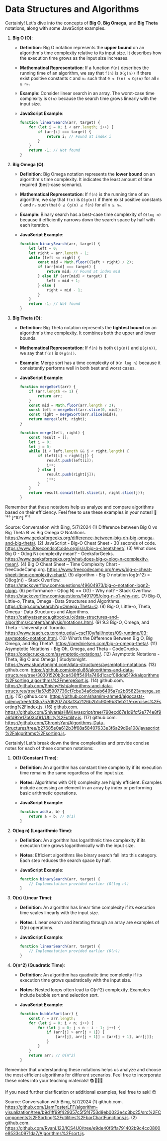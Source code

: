 # Data Structures and Algorithms

Certainly! Let's dive into the concepts of **Big O**, **Big Omega**, and **Big Theta** notations, along with some JavaScript examples.

1. **Big O (O)**:
   - **Definition**: Big O notation represents the **upper bound** on an algorithm's time complexity relative to its input size. It describes how the execution time grows as the input size increases.
   - **Mathematical Representation**: If a function `f(n)` describes the running time of an algorithm, we say that `f(n)` is `O(g(n))` if there exist positive constants `C` and `n₀` such that `0 ≤ f(n) ≤ Cg(n)` for all `n ≥ n₀`.
   - **Example**: Consider linear search in an array. The worst-case time complexity is `O(n)` because the search time grows linearly with the input size.
   - **JavaScript Example**:

     ```javascript
     function linearSearch(arr, target) {
         for (let i = 0; i < arr.length; i++) {
             if (arr[i] === target) {
                 return i; // Found at index i
             }
         }
         return -1; // Not found
     }
     ```

2. **Big Omega (Ω)**:
   - **Definition**: Big Omega notation represents the **lower bound** on an algorithm's time complexity. It indicates the least amount of time required (best-case scenario).
   - **Mathematical Representation**: If `f(n)` is the running time of an algorithm, we say that `f(n)` is `Ω(g(n))` if there exist positive constants `C` and `n₀` such that `0 ≤ Cg(n) ≤ f(n)` for all `n ≥ n₀`.
   - **Example**: Binary search has a best-case time complexity of `Ω(log n)` because it efficiently narrows down the search space by half with each iteration.
   - **JavaScript Example**:

     ```javascript
     function binarySearch(arr, target) {
         let left = 0;
         let right = arr.length - 1;
         while (left <= right) {
             const mid = Math.floor((left + right) / 2);
             if (arr[mid] === target) {
                 return mid; // Found at index mid
             } else if (arr[mid] < target) {
                 left = mid + 1;
             } else {
                 right = mid - 1;
             }
         }
         return -1; // Not found
     }
     ```

3. **Big Theta (Θ)**:
   - **Definition**: Big Theta notation represents the **tightest bound** on an algorithm's time complexity. It combines both the upper and lower bounds.
   - **Mathematical Representation**: If `f(n)` is both `O(g(n))` and `Ω(g(n))`, we say that `f(n)` is `Θ(g(n))`.
   - **Example**: Merge sort has a time complexity of `Θ(n log n)` because it consistently performs well in both best and worst cases.
   - **JavaScript Example**:

     ```javascript
     function mergeSort(arr) {
         if (arr.length <= 1) {
             return arr;
         }
         const mid = Math.floor(arr.length / 2);
         const left = mergeSort(arr.slice(0, mid));
         const right = mergeSort(arr.slice(mid));
         return merge(left, right);
     }

     function merge(left, right) {
         const result = [];
         let i = 0;
         let j = 0;
         while (i < left.length && j < right.length) {
             if (left[i] < right[j]) {
                 result.push(left[i]);
                 i++;
             } else {
                 result.push(right[j]);
                 j++;
             }
         }
         return result.concat(left.slice(i), right.slice(j));
     }
     ```

Remember that these notations help us analyze and compare algorithms based on their efficiency. Feel free to use these examples in your notes! 🚀¹⁸⁹ [^10^] ¹¹¹²

Source: Conversation with Bing, 5/7/2024
(1) Difference between Big O vs Big Theta Θ vs Big Omega Ω Notations. <https://www.geeksforgeeks.org/difference-between-big-oh-big-omega-and-big-theta/>.
(2) JavaScript - Big-O Cheat Sheet - 30 seconds of code. <https://www.30secondsofcode.org/js/s/big-o-cheatsheet/>.
(3) What does Big O - O(log N) complexity mean? - GeeksforGeeks. <https://www.geeksforgeeks.org/what-does-big-o-olog-n-complexity-mean/>.
(4) Big O Cheat Sheet – Time Complexity Chart - freeCodeCamp.org. <https://www.freecodecamp.org/news/big-o-cheat-sheet-time-complexity-chart/>.
(5) algorithm - Big O notation log(n^2) = O(log(n)) - Stack Overflow. <https://stackoverflow.com/questions/49604973/big-o-notation-logn2-ologn>.
(6) performance - O(log N) == O(1) - Why not? - Stack Overflow. <https://stackoverflow.com/questions/1491795/olog-n-o1-why-not>.
(7) Big-O, Little-o, Theta, Omega · Data Structures and Algorithms. <https://bing.com/search?q=Omega+Theta+O>.
(8) Big-O, Little-o, Theta, Omega · Data Structures and Algorithms. <https://cathyatseneca.gitbooks.io/data-structures-and-algorithms/content/analysis/notations.html>.
(9) 9.3 Big-O, Omega, and Theta - University of Toronto. <https://www.teach.cs.toronto.edu/~csc110y/fall/notes/09-runtime/03-asymptotic-notation.html>.
(10) What’s the Difference Between Big O, Big Omega, and Big Theta?. <https://jarednielsen.com/big-o-omega-theta/>.
(11) Asymptotic Notations - Big Oh, Omega, and Theta - CodeCrucks. <https://codecrucks.com/asymptotic-notations/>.
(12) Asymptotic Notations - Theta, Big O and Omega | Studytonight. <https://www.studytonight.com/data-structures/aysmptotic-notations>.
(13) github.com. <https://github.com/pinglu85/algorithms-and-data-structures/tree/30301520b3ca436ff5491a746d1cacf08dda519d/algorithms%2Fsorting_algorithms%2FmergeSort.js>.
(14) github.com. <https://github.com/PhishyFish/algorithms-and-data-structures/tree/1a57d5907736cf7cbe34a6cbab6495a7e2b65623/merge_sort.js>.
(15) github.com. <https://github.com/shamim-ahmed/algocasts-udemy/tree/c135a757d92077d3af3a2126b2b1c90e9b31eb21/exercises%2Fsorting%2Findex.js>.
(16) github.com. <https://github.com/ShivarajaHM/javascript/tree/790ecd67e1d9fcf2e774e8f9a6fd92e17b03cf91/Utility%2Futility.js>.
(17) github.com. <https://github.com/ChronisYan/Algorithms-Data-Structures/tree/b27685e0a612b3ff68a58407633e3f6a29d9e108/javascript%2Falgorithms%2Fsorting.js>.

Certainly! Let's break down the time complexities and provide concise notes for each of these common notations:

1. **O(1) (Constant Time)**:
   - **Definition**: An algorithm has constant time complexity if its execution time remains the same regardless of the input size.
   - **Notes**: Algorithms with O(1) complexity are highly efficient. Examples include accessing an element in an array by index or performing basic arithmetic operations.
   - **JavaScript Example**:

     ```javascript
     function add(a, b) {
         return a + b; // O(1)
     }
     ```

2. **O(log n) (Logarithmic Time)**:
   - **Definition**: An algorithm has logarithmic time complexity if its execution time grows logarithmically with the input size.
   - **Notes**: Efficient algorithms like binary search fall into this category. Each step reduces the search space by half.
   - **JavaScript Example**:

     ```javascript
     function binarySearch(arr, target) {
         // Implementation provided earlier (O(log n))
     }
     ```

3. **O(n) (Linear Time)**:
   - **Definition**: An algorithm has linear time complexity if its execution time scales linearly with the input size.
   - **Notes**: Linear search and iterating through an array are examples of O(n) operations.
   - **JavaScript Example**:

     ```javascript
     function linearSearch(arr, target) {
         // Implementation provided earlier (O(n))
     }
     ```

4. **O(n^2) (Quadratic Time)**:
   - **Definition**: An algorithm has quadratic time complexity if its execution time grows quadratically with the input size.
   - **Notes**: Nested loops often lead to O(n^2) complexity. Examples include bubble sort and selection sort.
   - **JavaScript Example**:

     ```javascript
     function bubbleSort(arr) {
         const n = arr.length;
         for (let i = 0; i < n; i++) {
             for (let j = 0; j < n - i - 1; j++) {
                 if (arr[j] > arr[j + 1]) {
                     [arr[j], arr[j + 1]] = [arr[j + 1], arr[j]];
                 }
             }
         }
         return arr; // O(n^2)
     }
     ```

Remember that understanding these notations helps us analyze and choose the most efficient algorithms for different scenarios. Feel free to incorporate these notes into your teaching materials! 📚👨‍🏫🚀

If you need further clarification or additional examples, feel free to ask! 😊

Source: Conversation with Bing, 5/7/2024
(1) github.com. <https://github.com/LiamFosterLFF/algorithm-visualization/tree/b9d1ff99f429357c5f5f4753d8eb0023e4c3bc25/src%2FComponents%2FSorting%2Futilities%2FbarChartFunctions.js>.
(2) github.com. <https://github.com/RyanL123/ICS4U0/tree/e9de40f6ffa791402b9c4cc0800e8533c0971da7/Algorithms%2Fsort.js>.
